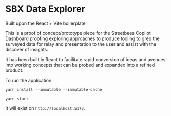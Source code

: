 # SBX Data Explorer

Built upon the React + Vite boilerplate

This is a proof of concept/prototype piece for the Streetbees Copilot Dashboard proofing exploring approaches to produce tooling to grep the surveyed data for relay and presentation to the user and assist with the discover of insights.

It has been built in React to facilitate rapid conversion of ideas and avenues into working concepts that can be probed and expanded into a refined product.

To run the application
```
yarn install --immutable --immutable-cache

yarn start
```

It will exist on `http://localhost:5173`.

